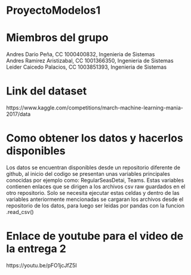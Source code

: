 # ProyectoModelos1

<html>
  <body>
    <h1>Miembros del grupo</h1>
    <p>Andres Dario Peña, CC 1000400832, Ingenieria de Sistemas<br>
    Andres Ramirez Aristizabal, CC 1001366350, Ingenieria de Sistemas<br>
    Leider Caicedo Palacios, CC 1003851393, Ingenieria de Sistemas<br></p>
    <h1>Link del dataset</h1>
    <p>https://www.kaggle.com/competitions/march-machine-learning-mania-2017/data<br></p>
    <h1>Como obtener los datos y hacerlos disponibles</h1>
    <p>Los datos se encuentran disponibles desde un repositorio diferente de github, al inicio del codigo se presentan unas variables principales conocidas por ejemplo como: RegularSeasDetai, Teams. Estas variables contienen enlaces que se dirigen a los archivos csv raw guardados en el otro repositorio. Solo se necesita ejecutar estas celdas y dentro de las variables anteriormente mencionadas se cargaran los archivos desde el repositorio de los datos, para luego ser leidas por pandas con la funcion .read_csv()<br></p>
    <h1>Enlace de youtube para el video de la entrega 2</h1>
    <p>https://youtu.be/pFO1jcJfZ5I</p>
  </body>
</html>

